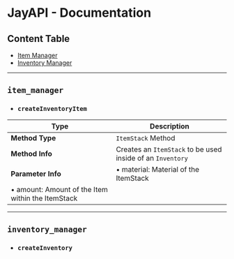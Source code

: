 # JayAPI - Documentation

## Content Table
* [Item Manager](#item-manager)
* [Inventory Manager](#inventory-manager)

--------------
## `item_manager`

* ### `createInventoryItem`
Type | Description
------------ | -------------
**Method Type** | `ItemStack` Method
**Method Info** | Creates an `ItemStack` to be used inside of an `Inventory`
**Parameter Info** | • material: Material of the ItemStack
| • amount: Amount of the Item within the ItemStack

--------------

## `inventory_manager`

* ### `createInventory`
